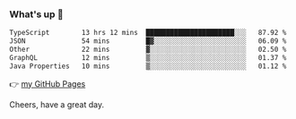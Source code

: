 ### What's up 👋

<!--START_SECTION:waka-->

```txt
TypeScript        13 hrs 12 mins  ██████████████████████░░░   87.92 %
JSON              54 mins         █▓░░░░░░░░░░░░░░░░░░░░░░░   06.09 %
Other             22 mins         ▓░░░░░░░░░░░░░░░░░░░░░░░░   02.50 %
GraphQL           12 mins         ▒░░░░░░░░░░░░░░░░░░░░░░░░   01.37 %
Java Properties   10 mins         ▒░░░░░░░░░░░░░░░░░░░░░░░░   01.12 %
```

<!--END_SECTION:waka-->

👉 [my GitHub Pages](https://ykzhukian.github.io)

Cheers, have a great day.

